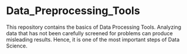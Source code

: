 # Data_Preprocessing_Tools
This repository contains the basics of Data Processing Tools. Analyzing data that has not been carefully screened for problems can produce misleading results. Hence, it is one of the most important steps of Data Science.
